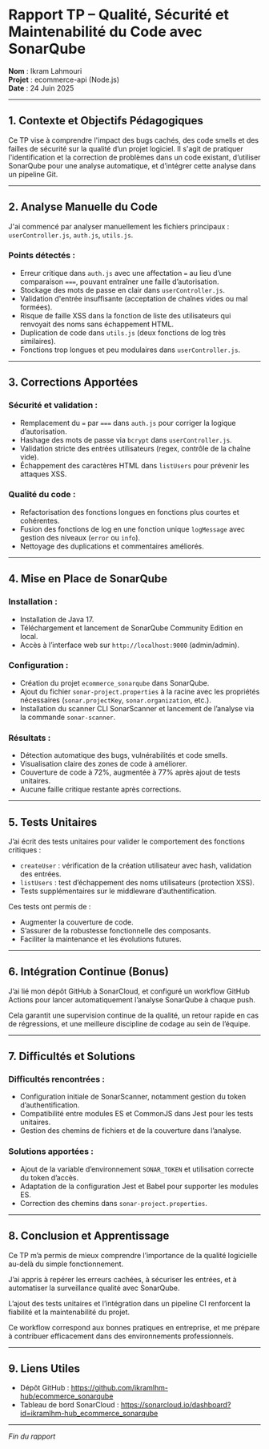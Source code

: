 # Rapport TP – Qualité, Sécurité et Maintenabilité du Code avec SonarQube

**Nom** : Ikram Lahmouri  
**Projet** : ecommerce-api (Node.js)  
**Date** : 24 Juin 2025  

---

## 1. Contexte et Objectifs Pédagogiques

Ce TP vise à comprendre l'impact des bugs cachés, des code smells et des failles de sécurité sur la qualité d’un projet logiciel. Il s'agit de pratiquer l'identification et la correction de problèmes dans un code existant, d’utiliser SonarQube pour une analyse automatique, et d’intégrer cette analyse dans un pipeline Git.

---

## 2. Analyse Manuelle du Code

J'ai commencé par analyser manuellement les fichiers principaux : `userController.js`, `auth.js`, `utils.js`.  

### Points détectés :  
- Erreur critique dans `auth.js` avec une affectation `=` au lieu d’une comparaison `===`, pouvant entraîner une faille d’autorisation.  
- Stockage des mots de passe en clair dans `userController.js`.  
- Validation d'entrée insuffisante (acceptation de chaînes vides ou mal formées).  
- Risque de faille XSS dans la fonction de liste des utilisateurs qui renvoyait des noms sans échappement HTML.  
- Duplication de code dans `utils.js` (deux fonctions de log très similaires).  
- Fonctions trop longues et peu modulaires dans `userController.js`.  

---

## 3. Corrections Apportées

### Sécurité et validation :  
- Remplacement du `=` par `===` dans `auth.js` pour corriger la logique d’autorisation.  
- Hashage des mots de passe via `bcrypt` dans `userController.js`.  
- Validation stricte des entrées utilisateurs (regex, contrôle de la chaîne vide).  
- Échappement des caractères HTML dans `listUsers` pour prévenir les attaques XSS.  

### Qualité du code :  
- Refactorisation des fonctions longues en fonctions plus courtes et cohérentes.  
- Fusion des fonctions de log en une fonction unique `logMessage` avec gestion des niveaux (`error` ou `info`).  
- Nettoyage des duplications et commentaires améliorés.  

---

## 4. Mise en Place de SonarQube

### Installation :  
- Installation de Java 17.  
- Téléchargement et lancement de SonarQube Community Edition en local.  
- Accès à l’interface web sur `http://localhost:9000` (admin/admin).  

### Configuration :  
- Création du projet `ecommerce_sonarqube` dans SonarQube.  
- Ajout du fichier `sonar-project.properties` à la racine avec les propriétés nécessaires (`sonar.projectKey`, `sonar.organization`, etc.).  
- Installation du scanner CLI SonarScanner et lancement de l’analyse via la commande `sonar-scanner`.  

### Résultats :  
- Détection automatique des bugs, vulnérabilités et code smells.  
- Visualisation claire des zones de code à améliorer.  
- Couverture de code à 72%, augmentée à 77% après ajout de tests unitaires.  
- Aucune faille critique restante après corrections.  

---

## 5. Tests Unitaires

J’ai écrit des tests unitaires pour valider le comportement des fonctions critiques :  

- `createUser` : vérification de la création utilisateur avec hash, validation des entrées.  
- `listUsers` : test d’échappement des noms utilisateurs (protection XSS).  
- Tests supplémentaires sur le middleware d’authentification.  

Ces tests ont permis de :  
- Augmenter la couverture de code.  
- S’assurer de la robustesse fonctionnelle des composants.  
- Faciliter la maintenance et les évolutions futures.  

---

## 6. Intégration Continue (Bonus)

J’ai lié mon dépôt GitHub à SonarCloud, et configuré un workflow GitHub Actions pour lancer automatiquement l’analyse SonarQube à chaque push.  

Cela garantit une supervision continue de la qualité, un retour rapide en cas de régressions, et une meilleure discipline de codage au sein de l’équipe.

---

## 7. Difficultés et Solutions

### Difficultés rencontrées :  
- Configuration initiale de SonarScanner, notamment gestion du token d’authentification.  
- Compatibilité entre modules ES et CommonJS dans Jest pour les tests unitaires.  
- Gestion des chemins de fichiers et de la couverture dans l’analyse.  

### Solutions apportées :  
- Ajout de la variable d’environnement `SONAR_TOKEN` et utilisation correcte du token d’accès.  
- Adaptation de la configuration Jest et Babel pour supporter les modules ES.  
- Correction des chemins dans `sonar-project.properties`.  

---

## 8. Conclusion et Apprentissage

Ce TP m’a permis de mieux comprendre l’importance de la qualité logicielle au-delà du simple fonctionnement.  

J’ai appris à repérer les erreurs cachées, à sécuriser les entrées, et à automatiser la surveillance qualité avec SonarQube.  

L’ajout des tests unitaires et l’intégration dans un pipeline CI renforcent la fiabilité et la maintenabilité du projet.  

Ce workflow correspond aux bonnes pratiques en entreprise, et me prépare à contribuer efficacement dans des environnements professionnels.

---

## 9. Liens Utiles

- Dépôt GitHub : https://github.com/ikramlhm-hub/ecommerce_sonarqube  
- Tableau de bord SonarCloud : https://sonarcloud.io/dashboard?id=ikramlhm-hub_ecommerce_sonarqube  

---

*Fin du rapport*
